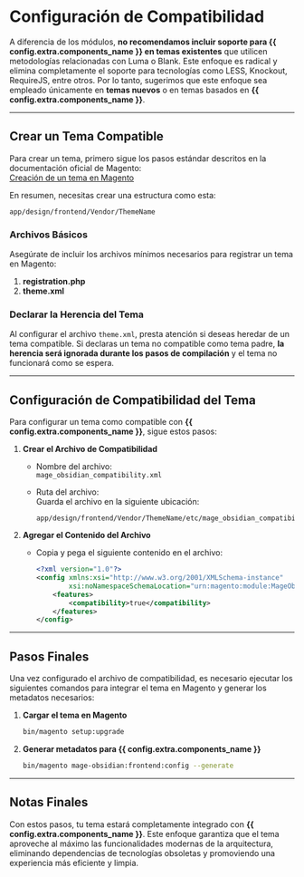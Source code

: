 # Configuración de Compatibilidad

A diferencia de los módulos, **no recomendamos incluir soporte para {{ config.extra.components_name }} en temas existentes** que utilicen metodologías relacionadas con Luma o Blank. Este enfoque es radical y elimina completamente el soporte para tecnologías como LESS, Knockout, RequireJS, entre otros. Por lo tanto, sugerimos que este enfoque sea empleado únicamente en **temas nuevos** o en temas basados en **{{ config.extra.components_name }}**.

---

## Crear un Tema Compatible

Para crear un tema, primero sigue los pasos estándar descritos en la documentación oficial de Magento:  
[Creación de un tema en Magento](https://developer.adobe.com/commerce/php/tutorials/frontend/create-theme/)  

En resumen, necesitas crear una estructura como esta:

```
app/design/frontend/Vendor/ThemeName
```

### Archivos Básicos

Asegúrate de incluir los archivos mínimos necesarios para registrar un tema en Magento:

1. **registration.php**  
2. **theme.xml**  

### Declarar la Herencia del Tema

Al configurar el archivo `theme.xml`, presta atención si deseas heredar de un tema compatible. Si declaras un tema no compatible como tema padre, **la herencia será ignorada durante los pasos de compilación** y el tema no funcionará como se espera.

---

## Configuración de Compatibilidad del Tema

Para configurar un tema como compatible con **{{ config.extra.components_name }}**, sigue estos pasos:

1. **Crear el Archivo de Compatibilidad**  
      - Nombre del archivo:  
        `mage_obsidian_compatibility.xml`

      - Ruta del archivo:  
        Guarda el archivo en la siguiente ubicación:  
        ```
        app/design/frontend/Vendor/ThemeName/etc/mage_obsidian_compatibility.xml
        ```

2. **Agregar el Contenido del Archivo**  
      - Copia y pega el siguiente contenido en el archivo:

        ```xml
        <?xml version="1.0"?>
        <config xmlns:xsi="http://www.w3.org/2001/XMLSchema-instance"
                xsi:noNamespaceSchemaLocation="urn:magento:module:MageObsidian_ModernFrontend:etc/xsd/mage_obsidian_theme_compatibility.xsd">
            <features>
                <compatibility>true</compatibility>
            </features>
        </config>
        ```

---

## Pasos Finales

Una vez configurado el archivo de compatibilidad, es necesario ejecutar los siguientes comandos para integrar el tema en Magento y generar los metadatos necesarios:

1. **Cargar el tema en Magento**  
   ```bash
   bin/magento setup:upgrade
   ```

2. **Generar metadatos para {{ config.extra.components_name }}**  
   ```bash
   bin/magento mage-obsidian:frontend:config --generate
   ```

---

## Notas Finales

Con estos pasos, tu tema estará completamente integrado con **{{ config.extra.components_name }}**. Este enfoque garantiza que el tema aproveche al máximo las funcionalidades modernas de la arquitectura, eliminando dependencias de tecnologías obsoletas y promoviendo una experiencia más eficiente y limpia.
